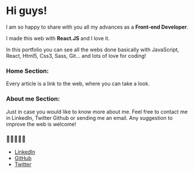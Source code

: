 # Hi guys!

I am so happy to share with you all my advances as a **Front-end Developer**.

I made this web with **React.JS** and I love it.

In this portfolio you can see all the webs done basically with JavaScript, React, Html5, Css3, Sass, Git… and lots of love for coding!

### Home Section:

Every article is a link to the web, where you can take a look.

### About me Section:

Just in case you would like to know more about me. Feel free to contact me in LinkedIn, Twitter Github or sending me an email.
Any suggestion to improve the web is welcome!

### 🚀🚀🚀🚀🚀

- [LinkedIn](https://www.linkedin.com/in/laura-portillo-rodr%C3%ADguez-21965a86/)
- [GitHub](https://github.com/lauraportillo)
- [Twitter](https://twitter.com/LauraPo02860847)
